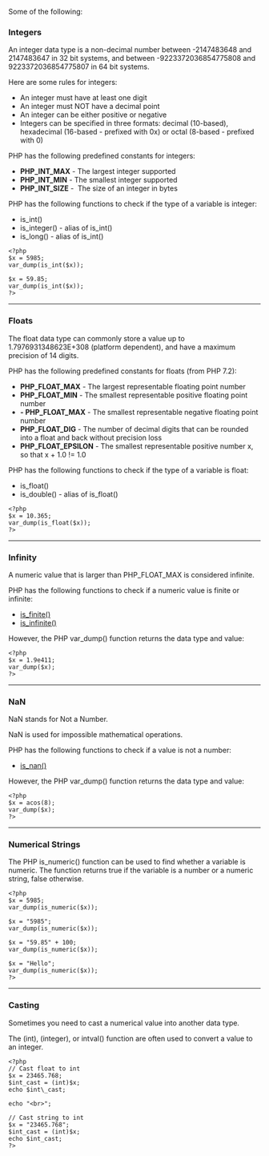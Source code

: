 Some of the following:

### Integers
An integer data type is a non-decimal number between -2147483648 and 2147483647 in 32 bit systems, and between -9223372036854775808 and 9223372036854775807 in 64 bit systems.

Here are some rules for integers:

-   An integer must have at least one digit
-   An integer must NOT have a decimal point
-   An integer can be either positive or negative
-   Integers can be specified in three formats: decimal (10-based), hexadecimal (16-based - prefixed with 0x) or octal (8-based - prefixed with 0)

PHP has the following predefined constants for integers:

-   **PHP_INT_MAX** - The largest integer supported
-   **PHP_INT_MIN** - The smallest integer supported
-   **PHP_INT_SIZE** -  The size of an integer in bytes

PHP has the following functions to check if the type of a variable is integer:

-   is_int()
-   is_integer() - alias of is_int()
-   is_long() - alias of is_int()

```
<?php  
$x = 5985;  
var_dump(is_int($x));  
  
$x = 59.85;  
var_dump(is_int($x));  
?>
```

<hr>

### Floats
The float data type can commonly store a value up to 1.7976931348623E+308 (platform dependent), and have a maximum precision of 14 digits.

PHP has the following predefined constants for floats (from PHP 7.2):

-   **PHP_FLOAT_MAX** - The largest representable floating point number
-   **PHP_FLOAT_MIN** - The smallest representable positive floating point number
-   **- PHP_FLOAT_MAX** - The smallest representable negative floating point number
-   **PHP_FLOAT_DIG** - The number of decimal digits that can be rounded into a float and back without precision loss
-   **PHP_FLOAT_EPSILON** - The smallest representable positive number x, so that x + 1.0 != 1.0

PHP has the following functions to check if the type of a variable is float:

-   is_float()
-   is_double() - alias of is_float()

```
<?php  
$x = 10.365;  
var_dump(is_float($x));  
?>
```

<hr>

### Infinity

A numeric value that is larger than PHP_FLOAT_MAX is considered infinite.

PHP has the following functions to check if a numeric value is finite or infinite:

-   [is_finite()](https://www.w3schools.com/php/func_math_is_finite.asp)
-   [is_infinite()](https://www.w3schools.com/php/func_math_is_infinite.asp)

However, the PHP var_dump() function returns the data type and value:

```
<?php  
$x = 1.9e411;  
var_dump($x);  
?>
```

<hr>

### NaN

NaN stands for Not a Number.

NaN is used for impossible mathematical operations.

PHP has the following functions to check if a value is not a number:

-   [is_nan()](https://www.w3schools.com/php/func_math_is_nan.asp)

However, the PHP var_dump() function returns the data type and value:

```
<?php  
$x = acos(8);  
var_dump($x);  
?>
```

<hr>

### Numerical Strings

The PHP is_numeric() function can be used to find whether a variable is numeric. The function returns true if the variable is a number or a numeric string, false otherwise.

```
<?php  
$x = 5985;  
var_dump(is_numeric($x));  
  
$x = "5985";  
var_dump(is_numeric($x));  
  
$x = "59.85" + 100;  
var_dump(is_numeric($x));  
  
$x = "Hello";  
var_dump(is_numeric($x));  
?>
```

<hr>

### Casting

Sometimes you need to cast a numerical value into another data type.

The (int), (integer), or intval() function are often used to convert a value to an integer.

```
<?php  
// Cast float to int  
$x = 23465.768;  
$int_cast = (int)$x;  
echo $int\_cast;  
  
echo "<br>";  
  
// Cast string to int  
$x = "23465.768";  
$int_cast = (int)$x;  
echo $int_cast;  
?>
```

